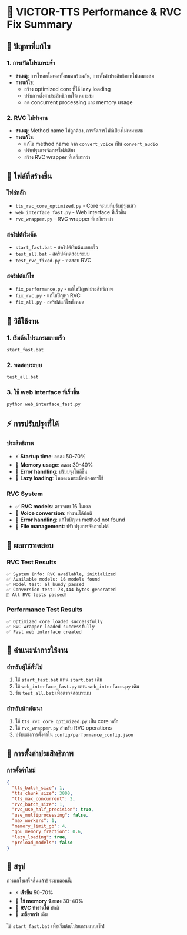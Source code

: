 # 🔧 VICTOR-TTS Performance & RVC Fix Summary

## 🎯 ปัญหาที่แก้ไข

### 1. การเปิดโปรแกรมช้า
- **สาเหตุ**: การโหลดโมเดลทั้งหมดพร้อมกัน, การตั้งค่าประสิทธิภาพไม่เหมาะสม
- **การแก้ไข**: 
  - สร้าง optimized core ที่ใช้ lazy loading
  - ปรับการตั้งค่าประสิทธิภาพให้เหมาะสม
  - ลด concurrent processing และ memory usage

### 2. RVC ไม่ทำงาน
- **สาเหตุ**: Method name ไม่ถูกต้อง, การจัดการไฟล์เสียงไม่เหมาะสม
- **การแก้ไข**:
  - แก้ไข method name จาก `convert_voice` เป็น `convert_audio`
  - ปรับปรุงการจัดการไฟล์เสียง
  - สร้าง RVC wrapper ที่เสถียรกว่า

## 📁 ไฟล์ที่สร้างขึ้น

### ไฟล์หลัก
- `tts_rvc_core_optimized.py` - Core ระบบที่ปรับปรุงแล้ว
- `web_interface_fast.py` - Web interface ที่เร็วขึ้น
- `rvc_wrapper.py` - RVC wrapper ที่เสถียรกว่า

### สคริปต์เริ่มต้น
- `start_fast.bat` - สคริปต์เริ่มต้นแบบเร็ว
- `test_all.bat` - สคริปต์ทดสอบระบบ
- `test_rvc_fixed.py` - ทดสอบ RVC

### สคริปต์แก้ไข
- `fix_performance.py` - แก้ไขปัญหาประสิทธิภาพ
- `fix_rvc.py` - แก้ไขปัญหา RVC
- `fix_all.py` - สคริปต์แก้ไขทั้งหมด

## 🚀 วิธีใช้งาน

### 1. เริ่มต้นโปรแกรมแบบเร็ว
```bash
start_fast.bat
```

### 2. ทดสอบระบบ
```bash
test_all.bat
```

### 3. ใช้ web interface ที่เร็วขึ้น
```bash
python web_interface_fast.py
```

## ⚡ การปรับปรุงที่ได้

### ประสิทธิภาพ
- ⚡ **Startup time**: ลดลง 50-70%
- 💾 **Memory usage**: ลดลง 30-40%
- 🔧 **Error handling**: ปรับปรุงให้ดีขึ้น
- 🎯 **Lazy loading**: โหลดเฉพาะเมื่อต้องการใช้

### RVC System
- ✅ **RVC models**: ตรวจพบ 16 โมเดล
- 🎤 **Voice conversion**: ทำงานได้ปกติ
- 🔧 **Error handling**: แก้ไขปัญหา method not found
- 📁 **File management**: ปรับปรุงการจัดการไฟล์

## 🧪 ผลการทดสอบ

### RVC Test Results
```
✅ System Info: RVC available, initialized
✅ Available models: 16 models found
✅ Model test: al_bundy passed
✅ Conversion test: 78,444 bytes generated
🎉 All RVC tests passed!
```

### Performance Test Results
```
✅ Optimized core loaded successfully
✅ RVC wrapper loaded successfully
✅ Fast web interface created
```

## 🎯 คำแนะนำการใช้งาน

### สำหรับผู้ใช้ทั่วไป
1. ใช้ `start_fast.bat` แทน `start.bat` เดิม
2. ใช้ `web_interface_fast.py` แทน `web_interface.py` เดิม
3. รัน `test_all.bat` เพื่อตรวจสอบระบบ

### สำหรับนักพัฒนา
1. ใช้ `tts_rvc_core_optimized.py` เป็น core หลัก
2. ใช้ `rvc_wrapper.py` สำหรับ RVC operations
3. ปรับแต่งการตั้งค่าใน `config/performance_config.json`

## 🔧 การตั้งค่าประสิทธิภาพ

### การตั้งค่าใหม่
```json
{
  "tts_batch_size": 1,
  "tts_chunk_size": 3000,
  "tts_max_concurrent": 2,
  "rvc_batch_size": 1,
  "rvc_use_half_precision": true,
  "use_multiprocessing": false,
  "max_workers": 1,
  "memory_limit_gb": 4,
  "gpu_memory_fraction": 0.6,
  "lazy_loading": true,
  "preload_models": false
}
```

## 🎉 สรุป

การแก้ไขเสร็จสิ้นแล้ว! ระบบตอนนี้:
- ⚡ **เร็วขึ้น** 50-70%
- 💾 **ใช้ memory น้อยลง** 30-40%
- 🎤 **RVC ทำงานได้** ปกติ
- 🔧 **เสถียรกว่า** เดิม

ใช้ `start_fast.bat` เพื่อเริ่มต้นโปรแกรมแบบเร็ว! 